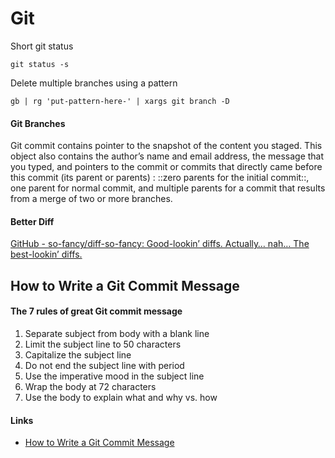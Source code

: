 Git
===

Short git status

```
git status -s
```

Delete multiple branches using a pattern

```
gb | rg 'put-pattern-here-' | xargs git branch -D
```

#### Git Branches

Git commit contains pointer to the snapshot of the content you staged. This object also contains the author’s name and email address, the message that you typed, and pointers to the commit or commits that directly came before this commit (its parent or parents) : ::zero parents for the initial commit::, one parent for normal commit, and multiple parents for a commit that results from a merge of two or more branches.

#### Better Diff

[GitHub - so-fancy/diff-so-fancy: Good-lookin’ diffs. Actually… nah… The best-lookin’ diffs.](https://github.com/so-fancy/diff-so-fancy)

How to Write a Git Commit Message
---------------------------------

#### The 7 rules of great Git commit message

1.	Separate subject from body with a blank line
2.	Limit the subject line to 50 characters
3.	Capitalize the subject line
4.	Do not end the subject line with period
5.	Use the imperative mood in the subject line
6.	Wrap the body at 72 characters
7.	Use the body to explain what and why vs. how

#### Links

-	[How to Write a Git Commit Message](https://chris.beams.io/posts/git-commit/)

